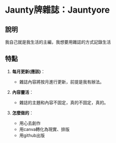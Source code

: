 # Jaunty牌雜誌：Jauntyore

## 說明
我自己就是我生活的主編，我想要用雜誌的方式記錄生活

## 特點
1. **每月更新(應該)**：
   - 雜誌內容將按月進行更新，前提是我有辦法。

2. **內容靈活**：
   - 雜誌的主題和內容不固定，真的不固定，真的。
     
3. **怎麼做的**：
   - 用心去創作
   - 用canva轉化為現實、排版
   - 用github出版
